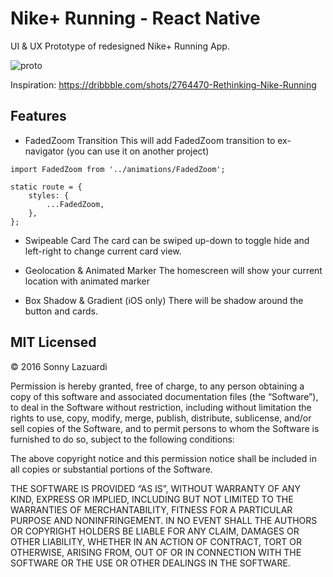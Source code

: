 # Nike+ Running - React Native

UI & UX Prototype of redesigned Nike+ Running App.

![proto](https://d13yacurqjgara.cloudfront.net/users/68551/screenshots/2764470/ezgif-3422165510.gif)

Inspiration: https://dribbble.com/shots/2764470-Rethinking-Nike-Running

## Features

- FadedZoom Transition
This will add FadedZoom transition to ex-navigator (you can use it on another project)

```
import FadedZoom from '../animations/FadedZoom';

static route = {
    styles: {
        ...FadedZoom,
    },
};
```

- Swipeable Card
The card can be swiped up-down to toggle hide and left-right to change current card view.

- Geolocation & Animated Marker
The homescreen will show your current location with animated marker

- Box Shadow & Gradient
(iOS only) There will be shadow around the button and cards.

## MIT Licensed

© 2016 Sonny Lazuardi

Permission is hereby granted, free of charge, to any person obtaining a copy of this software and associated documentation files (the “Software”), to deal in the Software without restriction, including without limitation the rights to use, copy, modify, merge, publish, distribute, sublicense, and/or sell copies of the Software, and to permit persons to whom the Software is furnished to do so, subject to the following conditions:

The above copyright notice and this permission notice shall be included in all copies or substantial portions of the Software.

THE SOFTWARE IS PROVIDED “AS IS”, WITHOUT WARRANTY OF ANY KIND, EXPRESS OR IMPLIED, INCLUDING BUT NOT LIMITED TO THE WARRANTIES OF MERCHANTABILITY, FITNESS FOR A PARTICULAR PURPOSE AND NONINFRINGEMENT. IN NO EVENT SHALL THE AUTHORS OR COPYRIGHT HOLDERS BE LIABLE FOR ANY CLAIM, DAMAGES OR OTHER LIABILITY, WHETHER IN AN ACTION OF CONTRACT, TORT OR OTHERWISE, ARISING FROM, OUT OF OR IN CONNECTION WITH THE SOFTWARE OR THE USE OR OTHER DEALINGS IN THE SOFTWARE.
